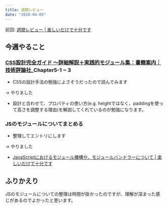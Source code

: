 ```yaml
---
title: 週間レビュー
date: "2020-04-05"
---
```


前回: [週間レビュー | 楽しいだけで十分です](https://yinm.info/20200329/)

## 今週やること

### [CSS設計完全ガイド ～詳細解説＋実践的モジュール集：書籍案内｜技術評論社](https://gihyo.jp/book/2020/978-4-297-11173-1)_Chapter5-1 ~ 3
- CSSの設計手法の勉強によさそうだったので読んでみます

-> やりました
- 設計と合わせて、プロパティの使い方(e.g. heightではなく、paddingを使って高さを調整する理由)を解説してくれているのが勉強になります。

### JSのモジュールについてまとめる
- 整理してエントリにします

-> やりました
- [JavaScriptにおけるモジュール機構や、モジュールバンドラーについて | 楽しいだけで十分です](https://yinm.info/20200411/)

## ふりかえり
JSのモジュールについての整理は時間が掛かったのですが、理解が深まった感じがあるのでよかったと思います。
